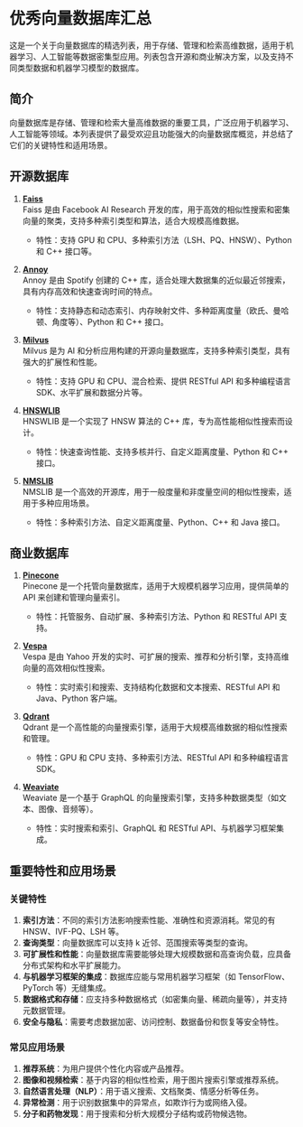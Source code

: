# 优秀向量数据库汇总

这是一个关于向量数据库的精选列表，用于存储、管理和检索高维数据，适用于机器学习、人工智能等数据密集型应用。列表包含开源和商业解决方案，以及支持不同类型数据和机器学习模型的数据库。

## 简介

向量数据库是存储、管理和检索大量高维数据的重要工具，广泛应用于机器学习、人工智能等领域。本列表提供了最受欢迎且功能强大的向量数据库概览，并总结了它们的关键特性和适用场景。

## 开源数据库

1. **[Faiss](https://github.com/facebookresearch/faiss)**  
   Faiss 是由 Facebook AI Research 开发的库，用于高效的相似性搜索和密集向量的聚类，支持多种索引类型和算法，适合大规模高维数据。
   - 特性：支持 GPU 和 CPU、多种索引方法（LSH、PQ、HNSW）、Python 和 C++ 接口等。
   
2. **[Annoy](https://github.com/spotify/annoy)**  
   Annoy 是由 Spotify 创建的 C++ 库，适合处理大数据集的近似最近邻搜索，具有内存高效和快速查询时间的特点。
   - 特性：支持静态和动态索引、内存映射文件、多种距离度量（欧氏、曼哈顿、角度等）、Python 和 C++ 接口。

3. **[Milvus](https://github.com/milvus-io/milvus)**  
   Milvus 是为 AI 和分析应用构建的开源向量数据库，支持多种索引类型，具有强大的扩展性和性能。
   - 特性：支持 GPU 和 CPU、混合检索、提供 RESTful API 和多种编程语言 SDK、水平扩展和数据分片等。

4. **[HNSWLIB](https://github.com/nmslib/hnswlib)**  
   HNSWLIB 是一个实现了 HNSW 算法的 C++ 库，专为高性能相似性搜索而设计。
   - 特性：快速查询性能、支持多核并行、自定义距离度量、Python 和 C++ 接口。

5. **[NMSLIB](https://github.com/nmslib/nmslib)**  
   NMSLIB 是一个高效的开源库，用于一般度量和非度量空间的相似性搜索，适用于多种应用场景。
   - 特性：多种索引方法、自定义距离度量、Python、C++ 和 Java 接口。

## 商业数据库

1. **[Pinecone](https://www.pinecone.io)**  
   Pinecone 是一个托管向量数据库，适用于大规模机器学习应用，提供简单的 API 来创建和管理向量索引。
   - 特性：托管服务、自动扩展、多种索引方法、Python 和 RESTful API 支持。

2. **[Vespa](https://vespa.ai)**  
   Vespa 是由 Yahoo 开发的实时、可扩展的搜索、推荐和分析引擎，支持高维向量的高效相似性搜索。
   - 特性：实时索引和搜索、支持结构化数据和文本搜索、RESTful API 和 Java、Python 客户端。

3. **[Qdrant](https://github.com/qdrant/qdrant)**  
   Qdrant 是一个高性能的向量搜索引擎，适用于大规模高维数据的相似性搜索和管理。
   - 特性：GPU 和 CPU 支持、多种索引方法、RESTful API 和多种编程语言 SDK。

4. **[Weaviate](https://github.com/weaviate/weaviate)**  
   Weaviate 是一个基于 GraphQL 的向量搜索引擎，支持多种数据类型（如文本、图像、音频等）。
   - 特性：实时搜索和索引、GraphQL 和 RESTful API、与机器学习框架集成。

## 重要特性和应用场景

### 关键特性
1. **索引方法**：不同的索引方法影响搜索性能、准确性和资源消耗。常见的有 HNSW、IVF-PQ、LSH 等。
2. **查询类型**：向量数据库可以支持 k 近邻、范围搜索等类型的查询。
3. **可扩展性和性能**：向量数据库需要能够处理大规模数据和高查询负载，应具备分布式架构和水平扩展能力。
4. **与机器学习框架的集成**：数据库应能与常用机器学习框架（如 TensorFlow、PyTorch 等）无缝集成。
5. **数据格式和存储**：应支持多种数据格式（如密集向量、稀疏向量等），并支持元数据管理。
6. **安全与隐私**：需要考虑数据加密、访问控制、数据备份和恢复等安全特性。

### 常见应用场景
1. **推荐系统**：为用户提供个性化内容或产品推荐。
2. **图像和视频检索**：基于内容的相似性检索，用于图片搜索引擎或推荐系统。
3. **自然语言处理（NLP）**：用于语义搜索、文档聚类、情感分析等任务。
4. **异常检测**：用于识别数据集中的异常点，如欺诈行为或网络入侵。
5. **分子和药物发现**：用于搜索和分析大规模分子结构或药物候选物。
